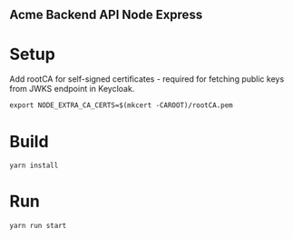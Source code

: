 Acme Backend API Node Express
---

# Setup

Add rootCA for self-signed certificates - required for fetching public keys from JWKS endpoint in Keycloak. 
```
export NODE_EXTRA_CA_CERTS=$(mkcert -CAROOT)/rootCA.pem
```

# Build

```
yarn install
```

# Run
```
yarn run start
```